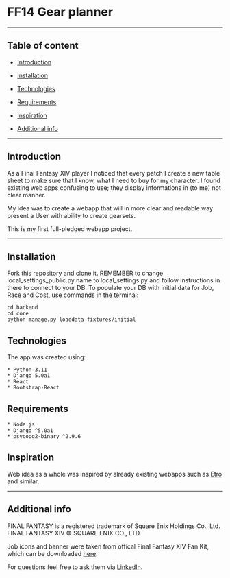 # FF14 Gear planner

*** 

## Table of content

* [Introduction](#introduction)
* [Installation](#installation)
* [Technologies](#technologies)
* [Requirements](#requirements)
* [Inspiration](#inspiration)
* [Additional info](#additional-info)

  [//]: # (* [Features]&#40;#features&#41;)
  [//]: # (* [To-do]&#40;#to-do&#41;)

***

## Introduction

As a Final Fantasy XIV player I noticed that every patch I create a new table sheet to make sure that I know, what I
need to buy for my character. I found existing web apps confusing to use; they display informations in (to me) not clear
manner.

My idea was to create a webapp that will in more clear and readable way present a User with ability to create
gearsets.

This is my first full-pledged webapp project.

***

## Installation

Fork this repository and clone it.
REMEMBER to change local_settings_public.py name to local_settings.py and follow instructions in there to connect to
your DB.
To populate your DB with initial data for Job, Race and Cost, use commands in the terminal:

```
cd backend
cd core
python manage.py loaddata fixtures/initial
```

## Technologies

The app was created using:

```
* Python 3.11
* Django 5.0a1
* React
* Bootstrap-React
```

## Requirements

```
* Node.js
* Django ^5.0a1
* psycopg2-binary ^2.9.6
```

[//]: # (***)

[//]: # ()
[//]: # (## Features)

[//]: # ()
[//]: # (You will be able to:)

[//]: # ()
[//]: # (* view gear pieces for each role,)

[//]: # (* add a gear piece &#40;both in admin site and via webapp itself&#41;,)

[//]: # (* login / logout / registration,)

[//]: # (* view races' base stats,)

[//]: # (* view list of: jobs, costs, types, contents;)

[//]: # (* view, edit and delete &#40;as for now, both editing and deleting is Superuser exclusive&#41; a gearset,)

[//]: # (* create a gearset, which will be assigned to your profile,)

[//]: # (* view gearsets created by you in Profile.)

[//]: # (## To-do)

[//]: # ()
[//]: # (* inserting data into DB from API &#40;as for now each gear piece is added manually by a superuser&#41;,)

[//]: # (* preventing a User from adding the same ring in both left and right ring slots &#40;not applicable to crafted,)

[//]: # (  non-augmented pieces&#41;,)

[//]: # (* displaying gear pieces filtered by a chosen job in "Add a gearset" form,)

[//]: # (* editing a gearset using custom View, not using EditView from Django, to enhance UX.)

[//]: # ()
[//]: # (***)

## Inspiration

Web idea as a whole was inspired by already existing webapps such as [Etro](https://etro.gg/) and similar.


***

## Additional info

FINAL FANTASY is a registered trademark of Square Enix Holdings Co., Ltd.
FINAL FANTASY XIV © SQUARE ENIX CO., LTD.

Job icons and banner were taken from offical Final Fantasy XIV Fan Kit, which can be
downloaded [here](https://na.finalfantasyxiv.com/lodestone/special/fankit/).

For questions feel free to ask them via [LinkedIn](https://www.linkedin.com/in/pawe%C5%82-zwoli%C5%84ski/).